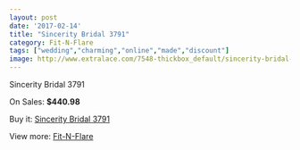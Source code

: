 ```yaml
---
layout: post
date: '2017-02-14'
title: "Sincerity Bridal 3791"
category: Fit-N-Flare
tags: ["wedding","charming","online","made","discount"]
image: http://www.extralace.com/7548-thickbox_default/sincerity-bridal-3791.jpg
---
```

Sincerity Bridal 3791

On Sales: **$440.98**
<a href="https://www.extralace.com/fit-n-flare/3573-sincerity-bridal-3791.html"><amp-img layout="responsive" width="600" height="600" src="//www.extralace.com/7548-thickbox_default/sincerity-bridal-3791.jpg" alt="Sincerity Bridal 3791 0" /></a>
<a href="https://www.extralace.com/fit-n-flare/3573-sincerity-bridal-3791.html"><amp-img layout="responsive" width="600" height="600" src="//www.extralace.com/7551-thickbox_default/sincerity-bridal-3791.jpg" alt="Sincerity Bridal 3791 1" /></a>
<a href="https://www.extralace.com/fit-n-flare/3573-sincerity-bridal-3791.html"><amp-img layout="responsive" width="600" height="600" src="//www.extralace.com/7550-thickbox_default/sincerity-bridal-3791.jpg" alt="Sincerity Bridal 3791 2" /></a>
<a href="https://www.extralace.com/fit-n-flare/3573-sincerity-bridal-3791.html"><amp-img layout="responsive" width="600" height="600" src="//www.extralace.com/7549-thickbox_default/sincerity-bridal-3791.jpg" alt="Sincerity Bridal 3791 3" /></a>

Buy it: [Sincerity Bridal 3791](https://www.extralace.com/fit-n-flare/3573-sincerity-bridal-3791.html "Sincerity Bridal 3791")

View more: [Fit-N-Flare](https://www.extralace.com/4-fit-n-flare "Fit-N-Flare")